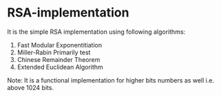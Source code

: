 # RSA-implementation
It is the simple RSA implementation using following algorithms:
1. Fast Modular Exponentitiation
2. Miller-Rabin Primarily test
3. Chinese Remainder Theorem
4. Extended Euclidean Algorithm

Note: It is a functional implementation for higher bits numbers as well i.e. above 1024 bits.
